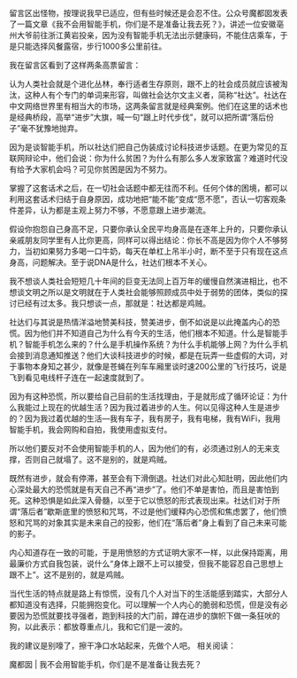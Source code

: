 留言区出怪物，按理说我早已适应，但有些时候还是会忍不住。公众号魔都囡发表了一篇文章《我不会用智能手机，你们是不是准备让我去死？》，讲述一位安徽亳州大爷前往浙江黄岩投亲，因为没有智能手机无法出示健康码，不能住店乘车，于是只能选择风餐露宿，步行1000多公里前往。

我在留言区看到了这样两条高票留言： 

认为人类社会就是个进化丛林，奉行适者生存原则，跟不上的社会成员就应该被淘汰，这种人有个专门的单词来形容，叫做社会达尔文主义者，简称“社达”。社达在中文网络世界里有相当大的市场，这两条留言就是经典案例。他们在这里的话术也是经典桥段，高举“进步”大旗，喊一句“跟上时代步伐”，就可以把所谓“落后份子”毫不犹豫地抛弃。

因为是谈智能手机，所以社达们把自己伪装成讨论科技进步话题。在更为常见的互联网辩论中，他们会说：你为什么贫困？为什么有那么多人发家致富？难道时代没有给予大家机会吗？可见你贫困是因为不努力。

掌握了这套话术之后，在一切社会话题中都无往而不利。任何个体的困境，都可以利用这套话术归结于自身原因，成功地把“能不能”变成“愿不愿”，否认一切客观条件差异，认为都是主观上努力不够，不愿意跟上进步潮流。

假设你抱怨自己身高不足，只要你承认全民平均身高是在逐年上升的，只要你承认亲戚朋友同学里有人比你更高，同样可以得出结论：你长不高是因为你个人不够努力，当初如果努力多喝一口牛奶，每天在单杠上吊半小时，断不至于只有现在这点身高，问题解决。至于说DNA是什么，社达们根本不关心。

我不想谈人类社会短短几十年间的巨变无法同上百万年的缓慢自然演进相比，也不想谈文明之所以是文明就在于人类社会能够照顾成员中处于弱势的团体，类似的探讨已经有过太多。我只想谈一点，那就是：社达都是鸡贼。

社达们与其说是热情洋溢地赞美科技，赞美进步，倒不如说是以此掩盖内心的恐慌。因为他们并不知道自己为什么有今天的生活，他们根本不知道。什么是智能手机？智能手机怎么来的？什么是手机操作系统？为什么手机能够上网？为什么手机会接到消息通知推送？他们大谈科技进步的时候，都是在玩弄一些虚假的大词，对于事物本身知之甚少，就像是苍蝇在列车车厢里谈时速200公里的飞行技巧，说是飞到看见电线杆子连在一起速度就到了。

因为有这种恐慌，所以要给自己目前的生活找理由，于是就形成了循环论证：为什么我能过上现在的优越生活？因为我过着进步的人生。何以见得这种人生是进步的？因为我过着优越的生活&#8212;我有车子，我有房子，我有电梯，我有WiFi，我用智能手机，我会网购和自拍，我使用虚拟支付。

所以他们要反对不会使用智能手机的人，因为他们的有，必须通过别人的无来支撑，否则自己就塌了。这不是别的，就是鸡贼。

既然有进步，就会有停滞，甚至会有下滑倒退。社达们对此心知肚明，因此他们内心深处最大的恐慌就是有天自己不再“进步”了。他们不单是害怕，而且是害怕到死。这种恐惧是如此深入骨髓，以至于它以愤怒的形式表现出来。社达们对于所谓“落后者”歇斯底里的愤怒和咒骂，不过是他们缓释内心恐慌和焦虑罢了，他们愤怒和咒骂的对象其实是未来自己的投影，他们在“落后者”身上看到了自己未来可能的影子。

内心知道存在一致的可能，于是用愤怒的方式证明大家不一样，以此保持距离，用最廉价方式自我包装，说什么“身体上跟不上可以接受，但我不能容忍自己思想上跟不上”。这不是别的，就是鸡贼。

当代生活的特点就是路上有惊慌，没有几个人对当下的生活能感到踏实，大部分人都知道没有选择，只能拥抱变化。可以理解一个人内心的脆弱和恐慌，但是没有必要因为恐慌就要找寻强者，跑到科技的大门前，蹲在进步的旗帜下做一条狂吠的狗，以此表示：都放尊重点儿，我和它们是一波的。

我的建议是别嚎了，擦干净口水站起来，先做个人吧。 相关阅读：

魔都囡 | 我不会用智能手机，你们是不是准备让我去死？ 
